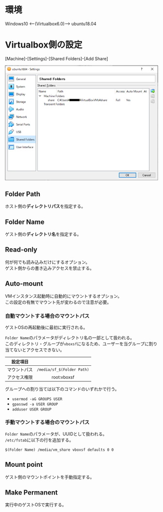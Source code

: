 # 環境

Windows10 <--(Virtualbox6.0)--> ubuntu18.04

# Virtualbox側の設定

[Machine]-[Settings]-[Shared Folders]-[Add Share]

![vm.png](vm.png)

## Folder Path

ホスト側の**ディレクトリパス**を指定する。  

## Folder Name

ゲスト側の**ディレクトリ名**を指定する。

## Read-only

何が何でも読み込みだけにするオプション。  
ゲスト側からの書き込みアクセスを禁止する。

## Auto-mount

VMインスタンス起動時に自動的にマウントするオプション。  
この設定の有無でマウント先が変わるので注意が必要。

### 自動マウントする場合のマウントパス

ゲストOSの再起動後に最初に実行される。

`Folder Name`のパラメータがディレクトリ名の一部として扱われる。  
このディレクトリ・グループが`vboxsf`になるため、ユーザーを当グループに割り当てないとアクセスできない。

|設定項目||
|:---:|:--:|
|マウントパス|`/media/sf_$(Folder Path)`|
|アクセス権限|root:vboxsf|

グループへの割り当ては以下のコマンドのいずれかで行う。

- `usermod -aG GROUPS USER`
- `gpasswd -a USER GROUP`
- `adduser USER GROUP`

### 手動マウントする場合のマウントパス

`Folder Name`のパラメータが、UUIDとして扱われる。  
`/etc/fstab`に以下の行を追加する。

```bash:bash
$(Folder Name) /media/vm_share vboxsf defaults 0 0
```

## Mount point

ゲスト側のマウントポイントを手動指定する。

## Make Permanent

実行中のゲストOSで実行する。
